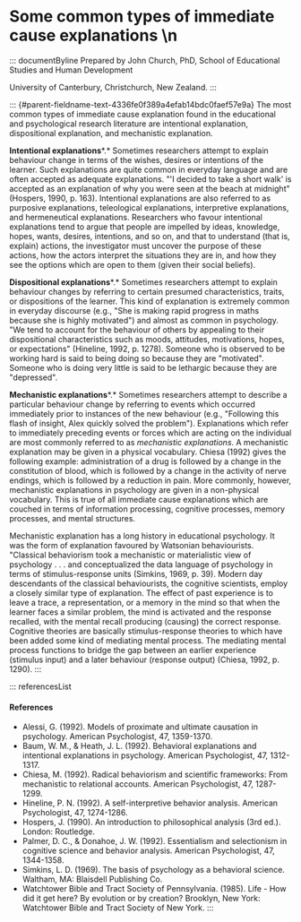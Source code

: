 # Some common types of immediate cause explanations \n

::: documentByline
Prepared by John Church, PhD, School of Educational Studies and Human
Development

University of Canterbury, Christchurch, New Zealand.
:::

::: {#parent-fieldname-text-4336fe0f389a4efab14bdc0faef57e9a}
The most common types of immediate cause explanation found in the
educational and psychological research literature are intentional
explanation, dispositional explanation, and mechanistic explanation.

**Intentional explanations***.* Sometimes researchers attempt to explain
behaviour change in terms of the wishes, desires or intentions of the
learner. Such explanations are quite common in everyday language and are
often accepted as adequate explanations. "'I decided to take a short
walk' is accepted as an explanation of why you were seen at the beach at
midnight" (Hospers, 1990, p. 163). Intentional explanations are also
referred to as purposive explanations, teleological explanations,
interpretive explanations, and hermeneutical explanations. Researchers
who favour intentional explanations tend to argue that people are
impelled by ideas, knowledge, hopes, wants, desires, intentions, and so
on, and that to understand (that is, explain) actions, the investigator
must uncover the purpose of these actions, how the actors interpret the
situations they are in, and how they see the options which are open to
them (given their social beliefs).

**Dispositional explanations***.* Sometimes researchers attempt to
explain behaviour changes by referring to certain presumed
characteristics, traits, or dispositions of the learner. This kind of
explanation is extremely common in everyday discourse (e.g., "She is
making rapid progress in maths because she is highly motivated") and
almost as common in psychology. "We tend to account for the behaviour of
others by appealing to their dispositional characteristics such as
moods, attitudes, motivations, hopes, or expectations" (Hineline, 1992,
p. 1278). Someone who is observed to be working hard is said to being
doing so because they are "motivated". Someone who is doing very little
is said to be lethargic because they are "depressed".

**Mechanistic explanations***.* Sometimes researchers attempt to
describe a particular behaviour change by referring to events which
occurred immediately prior to instances of the new behaviour (e.g.,
"Following this flash of insight, Alex quickly solved the problem").
Explanations which refer to immediately preceding events or forces which
are acting on the individual are most commonly referred to as
*mechanistic explanations*. A mechanistic explanation may be given in a
physical vocabulary. Chiesa (1992) gives the following example:
administration of a drug is followed by a change in the constitution of
blood, which is followed by a change in the activity of nerve endings,
which is followed by a reduction in pain. More commonly, however,
mechanistic explanations in psychology are given in a non-physical
vocabulary. This is true of all immediate cause explanations which are
couched in terms of information processing, cognitive processes, memory
processes, and mental structures.

Mechanistic explanation has a long history in educational psychology. It
was the form of explanation favoured by Watsonian behaviourists.
"Classical behaviorism took a mechanistic or materialistic view of
psychology . . . and conceptualized the data language of psychology in
terms of stimulus-response units (Simkins, 1969, p. 39). Modern day
descendants of the classical behaviourists, the cognitive scientists,
employ a closely similar type of explanation. The effect of past
experience is to leave a trace, a representation, or a memory in the
mind so that when the learner faces a similar problem, the mind is
activated and the response recalled, with the mental recall producing
(causing) the correct response. Cognitive theories are basically
stimulus-response theories to which have been added some kind of
mediating mental process. The mediating mental process functions to
bridge the gap between an earlier experience (stimulus input) and a
later behaviour (response output) (Chiesa, 1992, p. 1290).
:::

::: referencesList
#### References

-   Alessi, G. (1992). Models of proximate and ultimate causation in
    psychology. American Psychologist, 47, 1359-1370.
-   Baum, W. M., & Heath, J. L. (1992). Behavioral explanations and
    intentional explanations in psychology. American Psychologist, 47,
    1312-1317.
-   Chiesa, M. (1992). Radical behaviorism and scientific frameworks:
    From mechanistic to relational accounts. American Psychologist, 47,
    1287-1299.
-   Hineline, P. N. (1992). A self-interpretive behavior analysis.
    American Psychologist, 47, 1274-1286.
-   Hospers, J. (1990). An introduction to philosophical analysis (3rd
    ed.). London: Routledge.
-   Palmer, D. C., & Donahoe, J. W. (1992). Essentialism and
    selectionism in cognitive science and behavior analysis. American
    Psychologist, 47, 1344-1358.
-   Simkins, L. D. (1969). The basis of psychology as a behavioral
    science. Waltham, MA: Blaisdell Publishing Co.
-   Watchtower Bible and Tract Society of Pennsylvania. (1985). Life -
    How did it get here? By evolution or by creation? Brooklyn, New
    York: Watchtower Bible and Tract Society of New York.
:::
